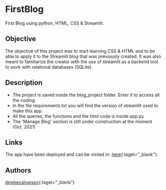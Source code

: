 # FirstBlog
First Blog using python, HTML, CSS & Streamlit.

## Objective
The objective of this project was to start learning CSS & HTML and to be able to apply it to the Streamlit blog that was previously created.
It was also meant to familiarize the creator with the use of streamlit as a backend tool to work with relational databases (SQLite).

## Description
- The project is saved inside the blog_project folder. Enter it to access all the coding.
- In the file requirements.txt you will find the version of streamlit used to make this app.
- All the queries, the functions and the html code is inside app.py
- The 'Manage Blog' section is still under construction at the moment (Oct. 2021)

## Links
The app have been deployed and can be visited in: [here](https://share.streamlit.io/rebecalvarezc/firstblog/main/blog_project/app.py){:taget="_blank"}.

## Authors
[@rebecalvarezc](https://www.linkedin.com/in/rebeca-alvarez-cepeda/){:taget="_blank"}
